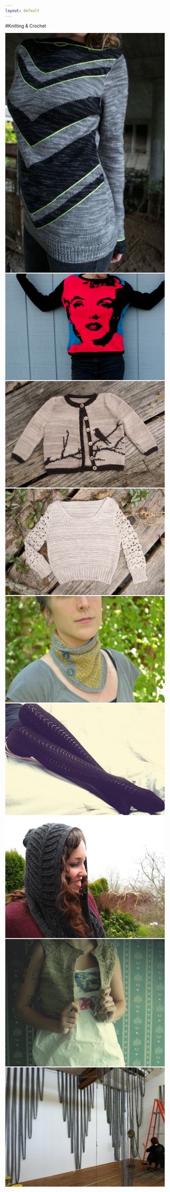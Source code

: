 ```yaml
---
layout: default
---
```

#Knitting & Crochet

[![Python Sweater Design](009.jpg)](http://www.ravelry.com/patterns/library/python)
[![Marilyn Sweater Design](001.jpg)](http://www.ravelry.com/patterns/library/ms-monroe)
[![Knit Baby Sweaters](002.jpg)](http://www.ravelry.com/stores/un-petit-squab-designs)
[![Crocheted Baby Sweaters](003.jpg)](http://www.ravelry.com/stores/un-petit-squab-designs)
[![Hemera](004.jpg)](http://www.ravelry.com/patterns/library/hemera)
[![Delphyne](005.jpg)](http://www.ravelry.com/patterns/library/delphyne)
[![Aglaope](006.jpg)](http://www.ravelry.com/patterns/library/aglaope)
![Trash Fashion](007.jpg)
[![Dundalk](008.jpg)](http://sheilaklein.com/video/dundalk/01.html)
